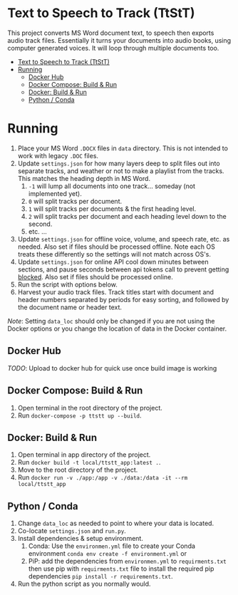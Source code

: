 # Text to Speech to Track (TtStT)

This project converts MS Word document text, to speech then exports audio track files. Essentially it turns your documents into audio books, using computer generated voices. It will loop through multiple documents too. 

- [Text to Speech to Track (TtStT)](#text-to-speech-to-track-ttstt)
- [Running](#running)
  - [Docker Hub](#docker-hub)
  - [Docker Compose: Build & Run](#docker-compose-build--run)
  - [Docker: Build & Run](#docker-build--run)
  - [Python / Conda](#python--conda)

# Running

1. Place your MS Word `.DOCX` files in `data` directory. This is not intended to work with legacy `.DOC` files. 
2. Update `settings.json` for how many layers deep to split files out into separate tracks, and weather or not to make a playlist from the tracks. This matches the heading depth in MS Word. 
     1. `-1` will lump all documents into one track... someday (not implemented yet).
     2. `0` will split tracks per document. 
     3. `1` will split tracks per documents & the first heading level.
     4. `2` will split tracks per document and each heading level down to the second.
     5. etc. ...
3. Update `settings.json` for offline voice, volume, and speech rate, etc. as needed. Also set if files should be processed offline. Note each OS treats these differently so the settings will not match across OS's. 
4. Update `settings.json` for online API cool down minutes between sections, and pause seconds between api tokens call to prevent getting [blocked](https://stackoverflow.com/questions/65980562/gtts-tts-gttserror-429-too-many-requests-from-tts-api-probable-cause-unknow). Also set if files should be processed online. 
5. Run the script with options below. 
6. Harvest your audio track files. Track titles start with document and header numbers separated by periods for easy sorting, and followed by the document name or header text. 

*Note*: Setting `data_loc` should only be changed if you are not using the Docker options or you change the location of data in the Docker container. 

## Docker Hub

*TODO*: Upload to docker hub for quick use once build image is working

## Docker Compose: Build & Run

1. Open terminal in the root directory of the project. 
2. Run `docker-compose -p ttstt up --build`.

## Docker: Build & Run

1. Open terminal in app directory of the project. 
2. Run `docker build -t local/ttstt_app:latest .`.
3. Move to the root directory of the project.
4. Run `docker run -v ./app:/app -v ./data:/data -it --rm local/ttstt_app`

## Python / Conda

1. Change `data_loc` as needed to point to where your data is located. 
2. Co-locate `settings.json` and `run.py`.
3. Install dependencies & setup environment.
   1. Conda: Use the `environmen.yml` file to create your Conda environment `conda env create -f environment.yml` or
   2. PiP: add the dependencies from `environmen.yml` to `requirments.txt` then use pip with `requirments.txt` file to install the required pip dependencies `pip install -r requirements.txt`. 
4. Run the python script as you normally would.